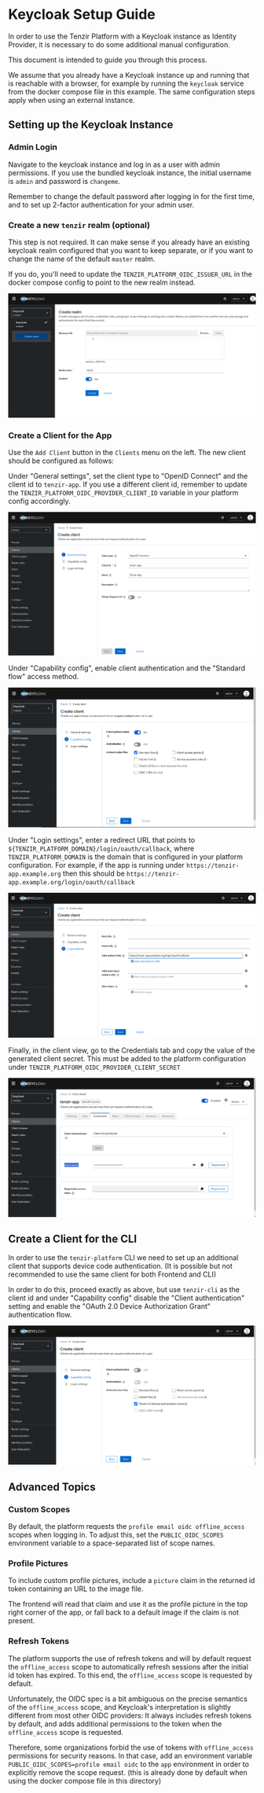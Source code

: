 # Keycloak Setup Guide

In order to use the Tenzir Platform with a Keycloak instance
as Identity Provider, it is necessary to do some additional
manual configuration.

This document is intended to guide you through this process.

We assume that you already have a Keycloak instance up
and running that is reachable with a browser, for example
by running the `keycloak` service from the docker compose file
in this example. The same configuration steps apply when using
an external instance.

## Setting up the Keycloak Instance

### Admin Login

Navigate to the keycloak instance and log in as a user with admin permissions.
If you use the bundled keycloak instance, the initial username is `admin`
and password is `changeme`.

Remember to change the default password after logging in for the first time,
and to set up 2-factor authentication for your admin user.

### Create a new `tenzir` realm (optional)

This step is not required. It can make sense if you already have
an existing keycloak realm configured that you want to keep separate,
or if you want to change the name of the default `master` realm.

If you do, you'll need to update the `TENZIR_PLATFORM_OIDC_ISSUER_URL`
in the docker compose config to point to the new realm instead.

![Configuration 0](images/create_realm.png)

### Create a Client for the App

Use the `Add Client` button in the `Clients` menu on the left. The new
client should be configured as follows:

Under "General settings", set the client type to "OpenID Connect" and the
client id to `tenzir-app`. If you use a different client id,
remember to update the `TENZIR_PLATFORM_OIDC_PROVIDER_CLIENT_ID` variable
in your platform config accordingly.

![Configuration 0](images/create_app_client_0.png)

Under "Capability config", enable client authentication and the "Standard flow"
access method.

![Configuration 1](images/create_app_client_1.png)

Under "Login settings", enter a redirect URL that points to `${TENZIR_PLATFORM_DOMAIN}/login/oauth/callback`, where
`TENZIR_PLATFORM_DOMAIN` is the domain that is configured in your platform configuration.
For example, if the app is running under `https://tenzir-app.example.org` then this should be
`https://tenzir-app.example.org/login/oauth/callback`

![Configuration 2](images/create_app_client_2.png)

Finally, in the client view, go to the Credentials tab and copy the value of
the generated client secret. This must be added to the platform configuration
under `TENZIR_PLATFORM_OIDC_PROVIDER_CLIENT_SECRET`

![Configuration 2](images/create_app_client_3.png)

## Create a Client for the CLI

In order to use the `tenzir-platform` CLI we need to set up an additional
client that supports device code authentication. (It is possible but not
recommended to use the same client for both Frontend and CLI)

In order to do this, proceed exactly as above, but use `tenzir-cli` as
the client id and under "Capability config" disable the "Client authentication"
setting and enable the "OAuth 2.0 Device Authorization Grant" authentication flow.

![Configuration 2](images/create_cli_client_0.png)

## Advanced Topics

### Custom Scopes

By default, the platform requests the `profile email oidc offline_access` scopes
when logging in. To adjust this, set the `PUBLIC_OIDC_SCOPES` environment variable
to a space-separated list of scope names.

### Profile Pictures

To include custom profile pictures, include a `picture` claim in the returned
id token containing an URL to the image file.

The frontend will read that claim and use it as the profile picture in the top
right corner of the app, or fall back to a default image if the claim is not
present.

### Refresh Tokens

The platform supports the use of refresh tokens and will by default request
the `offline_access` scope to automatically refresh sessions after the initial
id token has expired. To this end, the `offline_access` scope is requested by
default.

Unfortunately, the OIDC spec is a bit ambiguous on the precise semantics of
the `offline_access` scope, and Keycloak's interpretation is slightly different
from most other OIDC providers: It always includes refresh tokens by default,
and adds additional permissions to the token when the `offline_access` scope
is requested.

Therefore, some organizations forbid the use of tokens with `offline_access`
permissions for security reasons. In that case, add an environment variable
`PUBLIC_OIDC_SCOPES=profile email oidc` to the `app` environment in order to explicitly
remove the scope request. (this is already done by default when using the
docker compose file in this directory)
